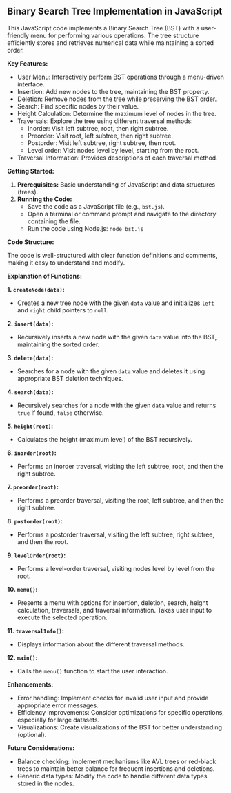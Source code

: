 
## Binary Search Tree Implementation in JavaScript

This JavaScript code implements a Binary Search Tree (BST) with a user-friendly menu for performing various operations. The tree structure efficiently stores and retrieves numerical data while maintaining a sorted order.

**Key Features:**

- User Menu: Interactively perform BST operations through a menu-driven interface.
- Insertion: Add new nodes to the tree, maintaining the BST property.
- Deletion: Remove nodes from the tree while preserving the BST order.
- Search: Find specific nodes by their value.
- Height Calculation: Determine the maximum level of nodes in the tree.
- Traversals: Explore the tree using different traversal methods:
    - Inorder: Visit left subtree, root, then right subtree.
    - Preorder: Visit root, left subtree, then right subtree.
    - Postorder: Visit left subtree, right subtree, then root.
    - Level order: Visit nodes level by level, starting from the root.
- Traversal Information: Provides descriptions of each traversal method.

**Getting Started:**

1. **Prerequisites:** Basic understanding of JavaScript and data structures (trees).
2. **Running the Code:**
   - Save the code as a JavaScript file (e.g., `bst.js`).
   - Open a terminal or command prompt and navigate to the directory containing the file.
   - Run the code using Node.js: `node bst.js`

**Code Structure:**

The code is well-structured with clear function definitions and comments, making it easy to understand and modify.

**Explanation of Functions:**

**1. `createNode(data)`:**
   - Creates a new tree node with the given `data` value and initializes `left` and `right` child pointers to `null`.

**2. `insert(data)`:**
   - Recursively inserts a new node with the given `data` value into the BST, maintaining the sorted order.

**3. `delete(data)`:**
   - Searches for a node with the given `data` value and deletes it using appropriate BST deletion techniques.

**4. `search(data)`:**
   - Recursively searches for a node with the given `data` value and returns `true` if found, `false` otherwise.

**5. `height(root)`:**
   - Calculates the height (maximum level) of the BST recursively.

**6. `inorder(root)`:**
   - Performs an inorder traversal, visiting the left subtree, root, and then the right subtree.

**7. `preorder(root)`:**
   - Performs a preorder traversal, visiting the root, left subtree, and then the right subtree.

**8. `postorder(root)`:**
   - Performs a postorder traversal, visiting the left subtree, right subtree, and then the root.

**9. `levelOrder(root)`:**
   - Performs a level-order traversal, visiting nodes level by level from the root.

**10. `menu()`:**
   - Presents a menu with options for insertion, deletion, search, height calculation, traversals, and traversal information. Takes user input to execute the selected operation.

**11. `traversalInfo()`:**
   - Displays information about the different traversal methods.

**12. `main()`:**
   - Calls the `menu()` function to start the user interaction.

**Enhancements:**

- Error handling: Implement checks for invalid user input and provide appropriate error messages.
- Efficiency improvements: Consider optimizations for specific operations, especially for large datasets.
- Visualizations: Create visualizations of the BST for better understanding (optional).

**Future Considerations:**

- Balance checking: Implement mechanisms like AVL trees or red-black trees to maintain better balance for frequent insertions and deletions.
- Generic data types: Modify the code to handle different data types stored in the nodes.
